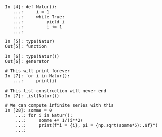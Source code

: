 
<pre>
In [4]: def Natur():
   ...:     i = 1
   ...:     while True:
   ...:         yield i
   ...:         i += 1
   ...:

In [5]: type(Natur)
Out[5]: function

In [6]: type(Natur())
Out[6]: generator

# This will print forever
In [7]: for i in Natur():
   ...:     print(i)

# This list construction will never end
In [7]: list(Natur())

# We can compute infinite series with this
In [28]: somme = 0
    ...: for i in Natur():
    ...:     somme += 1/(i**2)
    ...:     print(f"i = {i}, pi = {np.sqrt(somme*6):.9f}")
    ...:
</pre>
